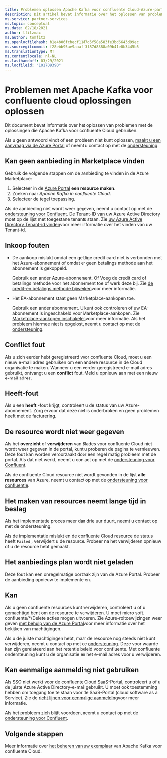 ```yaml
---
title: Problemen oplossen Apache Kafka voor confluente Cloud-Azure-partner oplossingen
description: Dit artikel bevat informatie over het oplossen van problemen en veelgestelde vragen voor confluente Cloud op Azure.
ms.service: partner-services
ms.topic: conceptual
ms.date: 02/18/2021
author: tfitzmac
ms.author: tomfitz
ms.openlocfilehash: b1e4b06fcbecf11d7d5f58a583fe3bd6643d99ec
ms.sourcegitcommit: f28ebb95ae9aaaff3f87d8388a09b41e0b3445b5
ms.translationtype: MT
ms.contentlocale: nl-NL
ms.lasthandoff: 03/29/2021
ms.locfileid: "101709390"
---
```

# <a name="troubleshooting-apache-kafka-for-confluent-cloud-solutions"></a>Problemen met Apache Kafka voor confluente cloud oplossingen oplossen

Dit document bevat informatie over het oplossen van problemen met de oplossingen die Apache Kafka voor confluente Cloud gebruiken.

Als u geen antwoord vindt of een probleem niet kunt oplossen, [maakt u een aanvraag via de Azure Portal](manage.md#get-support) of neemt u contact op met de [ondersteuning](https://support.confluent.io).

## <a name="cant-find-offer-in-the-marketplace"></a>Kan geen aanbieding in Marketplace vinden

Gebruik de volgende stappen om de aanbieding te vinden in de Azure Marketplace:

1. Selecteer in de [Azure Portal](https://portal.azure.com) **een resource maken**.
1. Zoeken naar _Apache Kafka in confluente Cloud_.
1. Selecteer de tegel toepassing.

Als de aanbieding niet wordt weer gegeven, neemt u contact op met de [ondersteuning voor Confluent](https://support.confluent.io). De Tenant-ID van uw Azure Active Directory moet op de lijst met toegestane tenants staan. Zie [uw Azure Active Directory Tenant-id vinden](../../active-directory/fundamentals/active-directory-how-to-find-tenant.md)voor meer informatie over het vinden van uw Tenant-id.

## <a name="purchase-errors"></a>Inkoop fouten

* De aankoop mislukt omdat een geldige credit card niet is verbonden met het Azure-abonnement of omdat er geen betalings methode aan het abonnement is gekoppeld.

  Gebruik een ander Azure-abonnement. Of Voeg de credit card of betalings methode voor het abonnement toe of werk deze bij. Zie [de credit-en betalings methode bijwerken](../../cost-management-billing/manage/change-credit-card.md)voor meer informatie.

* Het EA-abonnement staat geen Marketplace-aankopen toe.

  Gebruik een ander abonnement. U kunt ook controleren of uw EA-abonnement is ingeschakeld voor Marketplace-aankopen. Zie [Marketplace-aankopen inschakelen](../../cost-management-billing/manage/ea-azure-marketplace.md#enabling-azure-marketplace-purchases)voor meer informatie. Als het probleem hiermee niet is opgelost, neemt u contact op met de [ondersteuning](https://support.confluent.io).

## <a name="conflict-error"></a>Conflict fout

Als u zich eerder hebt geregistreerd voor confluente Cloud, moet u een nieuw e-mail adres gebruiken om een andere resource in de Cloud organisatie te maken. Wanneer u een eerder geregistreerd e-mail adres gebruikt, ontvangt u een **conflict** fout. Meld u opnieuw aan met een nieuw e-mail adres.

## <a name="deploymentfailed-error"></a>Heeft-fout

Als u een **heeft** -fout krijgt, controleert u de status van uw Azure-abonnement. Zorg ervoor dat deze niet is onderbroken en geen problemen heeft met de facturering.

## <a name="resource-isnt-displayed"></a>De resource wordt niet weer gegeven

Als het **overzicht** of **verwijderen** van Blades voor confluente Cloud niet wordt weer gegeven in de portal, kunt u proberen de pagina te vernieuwen. Deze fout kan worden veroorzaakt door een regel matig probleem met de portal. Als dat niet werkt, neemt u contact op met de [ondersteuning voor Confluent](https://support.confluent.io).

Als de confluente Cloud resource niet wordt gevonden in de lijst **alle resources** van Azure, neemt u contact op met de [ondersteuning voor confluentie](https://support.confluent.io).

## <a name="resource-creation-takes-long-time"></a>Het maken van resources neemt lange tijd in beslag

Als het implementatie proces meer dan drie uur duurt, neemt u contact op met de ondersteuning.

Als de implementatie mislukt en de confluente Cloud resource de status heeft `Failed` , verwijdert u de resource. Probeer na het verwijderen opnieuw of u de resource hebt gemaakt.

## <a name="offer-plan-doesnt-load"></a>Het aanbiedings plan wordt niet geladen

Deze fout kan een onregelmatige oorzaak zijn van de Azure Portal. Probeer de aanbieding opnieuw te implementeren.

## <a name="unable-to-delete"></a>Kan

Als u geen confluente resources kunt verwijderen, controleert u of u gemachtigd bent om de resource te verwijderen. U moet micro soft. confluente/*/Delete acties mogen uitvoeren. Zie Azure-roltoewijzingen weer geven [met behulp van de Azure Portal](../../role-based-access-control/role-assignments-list-portal.md)voor meer informatie over het bekijken van machtigingen.

Als u de juiste machtigingen hebt, maar de resource nog steeds niet kunt verwijderen, neemt u contact op met de [ondersteuning](https://support.confluent.io). Deze voor waarde kan zijn gerelateerd aan het retentie beleid voor confluente. Met confluente ondersteuning kunt u de organisatie en het e-mail adres voor u verwijderen.

## <a name="unable-to-use-single-sign-on"></a>Kan eenmalige aanmelding niet gebruiken

Als SSO niet werkt voor de confluente Cloud SaaS-Portal, controleert u of u de juiste Azure Active Directory-e-mail gebruikt. U moet ook toestemming hebben om toegang toe te staan voor de SaaS-Portal (cloud software as a Service). Zie de [richt lijnen voor eenmalige aanmelding](manage.md#single-sign-on)voor meer informatie.

Als het probleem zich blijft voordoen, neemt u contact op met de [ondersteuning voor Confluent](https://support.confluent.io).

## <a name="next-steps"></a>Volgende stappen

Meer informatie over [het beheren van uw exemplaar](manage.md) van Apache Kafka voor confluente Cloud.
